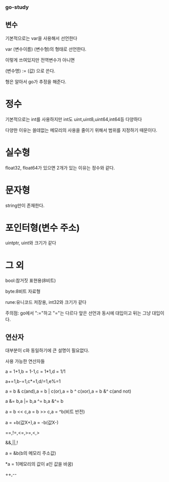 ### go-study

## 변수

기본적으로는 var을 사용해서 선언한다

var (변수이름) (변수형)의 형태로 선언한다.

이렇게 쓰여있지만 전역변수가 아니면

(변수명) := (값) 으로 쓴다.

형은 알아서 go가 추정을 해준다.
 
# 정수

기본적으로는 int를 사용하지만 int도 uint,uint8,uint64,int64등 다양하다

다양한 이유는 쓸데없는 메모리의 사용을 줄이기 위해서 범위를 지정하기 때문이다.

# 실수형

float32, float64가 있으면 2개가 있는 이유는 정수와 같다.

# 문자형

string만이 존재한다.

# 포인터형(변수 주소)

uintptr, uint와 크기가 같다

# 그 외

bool:참거짓 표현용(8비트)

byte:8비트 자료형

rune:유니코드 저장용, int32와 크기가 같다

주의점: go에서 ":="하고 "="는 다르다 앞은 선언과 동시에 대입이고 뒤는 그냥 대입이다.

## 연산자

대부분이  c와 동일하기에 큰 설명이 필요없다.

사용 가능한 연산자들

a = 1+1,b = 1-1,c = 1*1,d = 1/1

a+=1,b-=1,c*=1,d/=1,e%=1

a = b & c(and),a = b | c(or),a = b ^ c(xor),a = b &^ c(and not)

a &= b,a |= b,a ^= b,a &^= b

a = b << c,a = b >> c,a = ^b(비트 반전)

a = +b(값X+),a = -b(값X-)

==,!=,<=,>=,<,>

&&,||,!

a = &b(b의 메모리 주소값)

*a = 1(메모리의 값이 a인 값을 바꿈)

++,--
